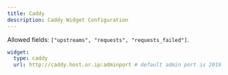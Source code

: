 ```yaml
---
title: Caddy
description: Caddy Widget Configuration
---
```


Allowed fields: `["upstreams", "requests", "requests_failed"]`.

```yaml
widget:
  type: caddy
  url: http://caddy.host.or.ip:adminport # default admin port is 2019
```
